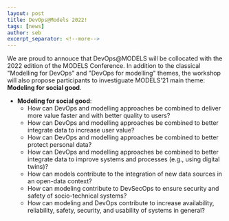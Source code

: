 ```yaml
---
layout: post
title: DevOps@Models 2022!
tags: [news]
author: seb
excerpt_separator: <!--more-->
---
```


We are proud to annouce that DevOps@MODELS will be collocated with the 2022 edition of the MODELS Conference. In addition to the classical "Modelling for DevOps" and "DevOps for modelling" themes, the workshop will also propose participants to investiguate MODELS'21 main theme: **Modeling for social good**.

<!--more-->

* **Modeling for social good**:
    - How can DevOps and modelling approaches be combined to deliver more value faster and with better quality to users?
    - How can DevOps and modelling approaches be combined to better integrate data to increase user value?
    - How can DevOps and modelling approaches be combined to better protect personal data?
    - How can DevOps and modelling approaches be combined to better integrate data to improve systems and processes (e.g., using digital twins)?
    - How can models contribute to the integration of new data sources in an open-data context?
    - How can modeling contribute to DevSecOps to ensure security and safety of socio-technical systems?
    - How can modeling and DevOps contribute to increase availability, reliability, safety, security, and usability of systems in general?

    